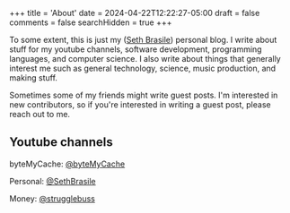 +++
title = 'About'
date = 2024-04-22T12:22:27-05:00
draft = false
comments = false
searchHidden = true
+++

To some extent, this is just my ([Seth Brasile](/authors/seth-brasile)) personal blog. I write about stuff for my youtube channels, software development, programming languages, and computer science. I also write about things that generally interest me such as general technology, science, music production, and making stuff.

Sometimes some of my friends might write guest posts. I'm interested in new contributors, so if you're interested in writing a guest post, please reach out to me.

## Youtube channels

byteMyCache: [@byteMyCache](https://www.youtube.com/@byteMyCache)

Personal: [@SethBrasile](https://www.youtube.com/@SethBrasile)

Money: [@strugglebuss](https://www.youtube.com/@strugglebuss)
